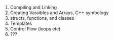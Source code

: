 




1. Compiling and Linking
2. Creating Varaibles and Arrays, C++ symbology
3. structs, functions, and classes
4. Templates
5. Control Flow (loops etc)
6. ???







